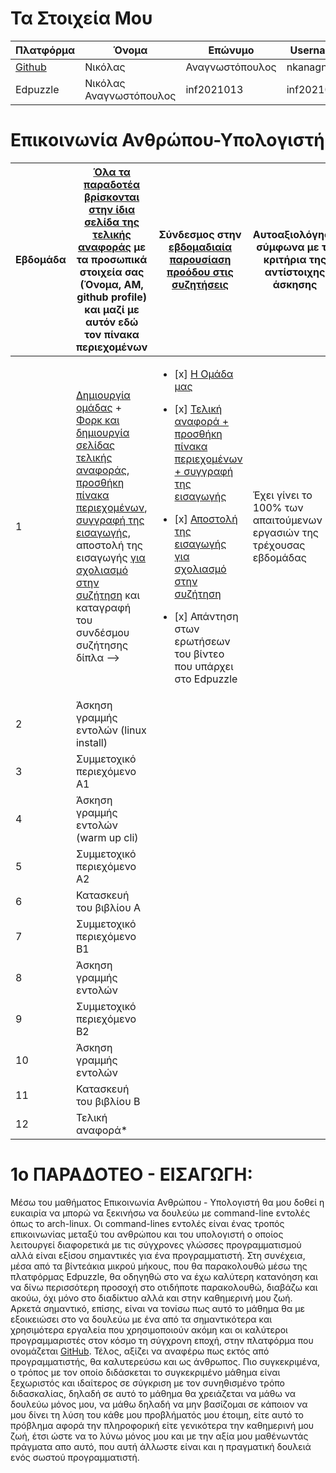 # Τα Στοιχεία Μου
| Πλατφόρμα | Όνομα | Επώνυμο | Username | AM | Email |
| --- | --- | --- | --- | --- | --- |
| [Github](https://github.com/nkanagno) | Νικόλας | Αναγνωστόπουλος | nkanagno | inf2021013 | inf2021013@ionio.gr |
| Edpuzzle | Νικόλας Αναγνωστόπουλος | inf2021013 | inf2021013 | inf2021013 | inf2021013@ionio.gr |


# Επικοινωνία Ανθρώπου-Υπολογιστή

| Εβδομάδα | [Όλα τα παραδοτέα βρίσκονται στην ίδια σελίδα της τελικής αναφοράς](https://courses-ionio.github.io/help/deliverables/) με τα προσωπικά στοιχεία σας (Όνομα, ΑΜ, github profile) και μαζί με αυτόν εδώ τον πίνακα περιεχομένων | Σύνδεσμος στην [εβδομαδιαία παρουσίαση προόδου στις συζητήσεις](https://github.com/courses-ionio/help/discussions/categories/show-and-tell) | Αυτοαξιολόγηση σύμφωνα με τα κριτήρια της αντίστοιχης άσκησης |
| --- | --- | --- | --- |
| 1 |  [Δημιουργία ομάδας](https://github.com/courses-ionio/hci/discussions/1794) + [Φορκ και δημιουργία σελίδας τελικής αναφοράς](https://courses-ionio.github.io/help/guide/), [προσθήκη πίνακα περιεχομένων](https://raw.githubusercontent.com/courses-ionio/hci/master/README.md), [συγγραφή της εισαγωγής](https://courses-ionio.github.io/help/intro/), αποστολή της εισαγωγής [για σχολιασμό στην συζήτηση](https://github.com/courses-ionio/help/discussions/categories/show-and-tell) και καταγραφή του συνδέσμου συζήτησης δίπλα --> | <ul><li> [x] [Η Ομάδα μας](https://github.com/OMADA12)</li></ul> <ul><li> [x] [Τελική αναφορά + προσθήκη πίνακα περιεχομένων + συγγραφή της εισαγωγής](https://github.com/nkanagno/hci/tree/2021013/projects/2021013)</li></ul> <ul><li> [x] [Αποστολή της εισαγωγής για σχολιασμό στην συζήτηση](https://github.com/courses-ionio/help/discussions/902)</li></ul> <ul><li> [x] Απάντηση στων ερωτήσεων του βίντεο που υπάρχει στο Edpuzzle</li></ul>| Έχει γίνει το 100% των απαιτούμενων εργασιών της τρέχουσας εβδομάδας |
| 2 | Άσκηση γραμμής εντολών (linux install) | | |
| 3 | Συμμετοχικό περιεχόμενο A1 | | |
| 4 | Άσκηση γραμμής εντολών (warm up cli) | | |
| 5 | Συμμετοχικό περιεχόμενο A2 | | |
| 6 | Κατασκευή του βιβλίου Α | | |
| 7 | Συμμετοχικό περιεχόμενο B1 | | |
| 8 | Άσκηση γραμμής εντολών | | |
| 9 | Συμμετοχικό περιεχόμενο B2 | | |
| 10 | Άσκηση γραμμής εντολών | | |
| 11 | Κατασκευή του βιβλίου Β | | |
| 12 | Τελική αναφορά* | | |

# 1ο ΠΑΡΑΔΟΤΕΟ - ΕΙΣΑΓΩΓΗ:
Μέσω του μαθήματος Επικοινωνία Ανθρώπου - Υπολογιστή θα μου δοθεί η ευκαιρία να μπορώ να ξεκινήσω να δουλεύω με command-line εντολές όπως το arch-linux. Οι command-lines εντολές είναι ένας τροπός επικοινωνίας μεταξύ του ανθρώπου και του υπολογιστή ο οποίος λειτουργεί διαφορετικά με τις σύγχρονες γλώσσες προγραμματισμού αλλά είναι εξίσου σημαντικές για ένα προγραμματιστή. Στη συνέχεια, μέσα από τα βίντεάκια μικρού μήκους, που θα παρακολουθώ μέσω της πλατφόρμας Edpuzzle, θα οδηγηθώ στο να έχω καλύτερη κατανόηση και να δίνω περισσότερη προσοχή στο οτιδήποτε παρακολουθώ, διαβάζω και ακούω, όχι μόνο στο διαδίκτυο αλλά και στην καθημερινή μου ζωή. Αρκετά σημαντικό, επίσης, είναι να τονίσω πως αυτό το μάθημα θα με εξοικειώσει στο να δουλεύω με ένα από τα σημαντικότερα και χρησιμότερα εργαλεία που χρησιμοποιούν ακόμη και οι καλύτεροι προγραμμαριστές στον κόσμο τη σύγχρονη εποχή, στην πλατφόρμα που ονομάζεται [GitHub](https://github.com/). Τέλος, αξίζει να αναφέρω πως εκτός από προγραμματιστής, θα καλυτερεύσω και ως άνθρωπος. Πιο συγκεκριμένα, ο τρόπος με τον οποίο διδάσκεται το συγκεκριμένο μάθημα είναι ξεχωριστός και ιδαίτερος σε σύγκριση με τον συνηθισμένο τρόπο διδασκαλίας, δηλαδή σε αυτό το μάθημα θα χρειάζεται να μάθω να δουλεύω μόνος μου, να μάθω δηλαδή να μην βασίζομαι σε κάποιον να μου δίνει τη λύση του κάθε μου προβλήματός μου έτοιμη, είτε αυτό το πρόβλημα αφορά την πληροφορική είτε γενικότερα την καθημερινή μου ζωή, έτσι ώστε να το λύνω μόνος μου και με την αξία μου μαθένωντάς πράγματα απο αυτό, που αυτή άλλωστε είναι και η πραγματική δουλειά ενός σωστού προγραμματιστή.
